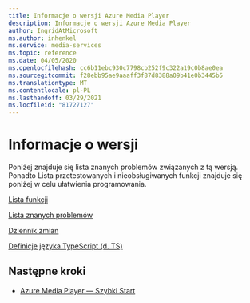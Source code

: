 ```yaml
---
title: Informacje o wersji Azure Media Player
description: Informacje o wersji Azure Media Player
author: IngridAtMicrosoft
ms.author: inhenkel
ms.service: media-services
ms.topic: reference
ms.date: 04/05/2020
ms.openlocfilehash: cc6b11ebc930c7798cb252f9c322a19c0b8ae0ea
ms.sourcegitcommit: f28ebb95ae9aaaff3f87d8388a09b41e0b3445b5
ms.translationtype: MT
ms.contentlocale: pl-PL
ms.lasthandoff: 03/29/2021
ms.locfileid: "81727127"
---
```

# <a name="release-notes"></a>Informacje o wersji

Poniżej znajduje się lista znanych problemów związanych z tą wersją.  Ponadto Lista przetestowanych i nieobsługiwanych funkcji znajduje się poniżej w celu ułatwienia programowania.

[Lista funkcji](azure-media-player-feature-list.md)

[Lista znanych problemów](azure-media-player-known-issues.md)

[Dziennik zmian](azure-media-player-changelog.md "Dziennik zmian")

<!-- Typescript definitions were moved to the samples repository.>-->
[Definicje języka TypeScript (d. TS)](https://github.com/Azure-Samples/azure-media-player-samples "Definicje języka TypeScript" )

## <a name="next-steps"></a>Następne kroki

- [Azure Media Player — Szybki Start](azure-media-player-quickstart.md)